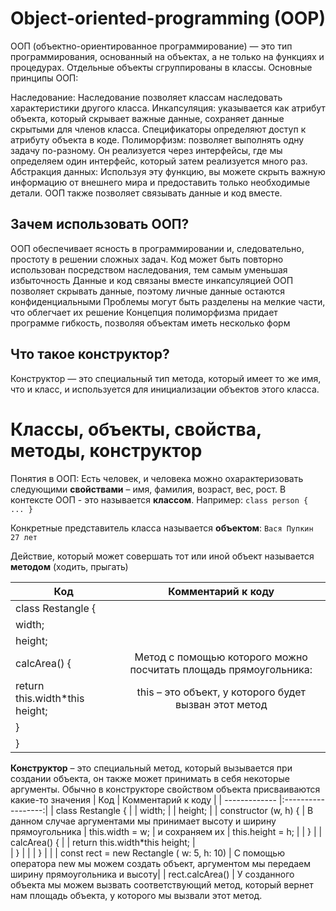 # Object-oriented-programming (OOP)
ООП (объектно-ориентированное программирование) — это тип программирования, основанный на объектах, а не только на функциях и процедурах. Отдельные объекты сгруппированы в классы. Oсновные принципы ООП:

Наследование: Наследование позволяет классам наследовать характеристики другого класса.
Инкапсуляция: указывается как атрибут объекта, который скрывает важные данные, сохраняет данные скрытыми для членов класса. Спецификаторы определяют доступ к атрибуту объекта в коде.
Полиморфизм: позволяет выполнять одну задачу по-разному. Он реализуется через интерфейсы, где мы определяем один интерфейс, который затем реализуется много раз.
Абстракция данных: Используя эту функцию, вы можете скрыть важную информацию от внешнего мира и предоставить только необходимые детали. ООП также позволяет связывать данные и код вместе.

## Зачем использовать ООП?

ООП обеспечивает ясность в программировании и, следовательно, простоту в решении сложных задач.
Код может быть повторно использован посредством наследования, тем самым уменьшая избыточность
Данные и код связаны вместе инкапсуляцией
ООП позволяет скрывать данные, поэтому личные данные остаются конфиденциальными
Проблемы могут быть разделены на мелкие части, что облегчает их решение
Концепция полиморфизма придает программе гибкость, позволяя объектам иметь несколько форм

## Что такое конструктор?

Конструктор — это специальный тип метода, который имеет то же имя, что и класс, и используется для инициализации объектов этого класса.

# Классы, объекты, свойства, методы, конструктор

Понятия в ООП:
Есть человек, и человека можно охарактеризовать следующими **свойствами** – имя, фамилия, возраст, вес, рост. В контексте ООП - это называется **классом**. Например: `class person { ... }`

Конкретные представитель класса называется **объектом**: `Вася Пупкин 27 лет`

Действие, который может совершать тот или иной объект называется **методом** (ходить, прыгать)

  | Код               | Комментарий к коду | 
  | -------------     |:------------------:| 
  | class Restangle { |
  |  width;           |
  |  height;          |
  |   calcArea() {    | Метод с помощью которого можно посчитать площадь прямоугольника: 
  |      return this.width*this height; |                      this – это объект, у которого будет вызван этот метод
  |   }
  | }


**Конструктор** – это специальный метод, который вызывается при создании объекта, он также может принимать в себя некоторые аргументы. Обычно в конструкторе свойством объекта присваиваются какие-то значения
  | Код               | Комментарий к коду | 
  | -------------     |:------------------:| 
  | class Restangle { |
  |  width;           |
  |  height;          |
  |   constructor (w, h) { | В данном случае аргументами мы принимает высоту и ширину прямоугольника 
  |      this.width = w;  |  и сохраняем их
  |      this.height = h; |
  |      }            |
  |   calcArea() {    | 
  |      return this.width*this height; |                   
  |   }    |                  |
   | }      |                 |
  | const rect = new Rectangle ( w: 5, h: 10) | С помощью оператора new мы можем создать объект, аргументом мы передаем ширину прямоугольника и высоту|
  |  rect.calcArea()                          | У созданного объекта мы можем вызвать соответствующий метод, который вернет нам площадь объекта, у которого мы вызвали этот метод.
